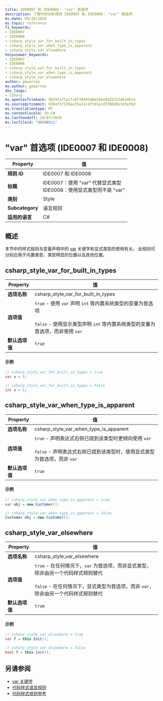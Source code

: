 ```yaml
---
title: IDE0007 和 IDE0008： "var" 首选项
description: 了解代码分析规则 IDE0007 和 IDE0008： "var" 首选项
ms.date: 09/30/2020
ms.topic: reference
f1_keywords:
- IDE0007
- IDE0008
- csharp_style_var_for_built_in_types
- csharp_style_var_when_type_is_apparent
- csharp_style_var_elsewhere
helpviewer_keywords:
- IDE0007
- IDE0008
- csharp_style_var_for_built_in_types
- csharp_style_var_when_type_is_apparent
- csharp_style_var_elsewhere
author: gewarren
ms.author: gewarren
dev_langs:
- CSharp
ms.openlocfilehash: 98597a75a1fc0f78497d6b566e8d29323d83401a
ms.sourcegitcommit: 636af37170ae75a11c4f7d1ecd770820e7dfe7bd
ms.translationtype: MT
ms.contentlocale: zh-CN
ms.lasthandoff: 10/07/2020
ms.locfileid: "96590511"
---
```

# <a name="var-preferences-ide0007-and-ide0008"></a>"var" 首选项 (IDE0007 和 IDE0008) 

|Property|值|
|-|-|
| **规则 ID** | IDE0007 和 IDE0008 |
| **标题** | IDE0007：使用 "var" 代替显式类型<br/> IDE0008：使用显式类型而不是 "var" |
| **类别** | Style |
| **Subcategory** | 语言规则 |
| **适用的语言** | C# |

## <a name="overview"></a>概述

本节中的样式规则与变量声明中的 [var](../../../csharp/language-reference/keywords/var.md) 关键字和显式类型的使用有关。 此规则可分别应用于内置类型、类型明显的位置以及其他位置。

## <a name="csharp_style_var_for_built_in_types"></a>csharp_style_var_for_built_in_types

|Property|值|
|-|-|
| **选项名称** | csharp_style_var_for_built_in_types |
| **选项值** | `true` - 使用 `var` 声明 `int` 等内置系统类型的变量为首选项<br /><br />`false` - 使用显示类型声明 `int` 等内置系统类型的变量为首选项，而非使用 `var` |
| **默认选项值** | `true` |

#### <a name="example"></a>示例

```csharp
// csharp_style_var_for_built_in_types = true
var x = 5;

// csharp_style_var_for_built_in_types = false
int x = 5;
```

## <a name="csharp_style_var_when_type_is_apparent"></a>csharp_style_var_when_type_is_apparent

|Property|值|
|-|-|
| **选项名称** | csharp_style_var_when_type_is_apparent |
| **选项值** | `true` - 声明表达式右侧已提到该类型时更倾向使用 `var`<br /><br />`false` - 声明表达式右侧已提到该类型时，使用显式类型为首选项，而非 `var` |
| **默认选项值** | `true` |

#### <a name="example"></a>示例

```csharp
// csharp_style_var_when_type_is_apparent = true
var obj = new Customer();

// csharp_style_var_when_type_is_apparent = false
Customer obj = new Customer();
```

## <a name="csharp_style_var_elsewhere"></a>csharp_style_var_elsewhere

|Property|值|
|-|-|
| **选项名称** | csharp_style_var_elsewhere |
| **选项值** | `true` - 在任何情况下，`var` 为首选项，而非显式类型，除非由另一个代码样式规则替代<br /><br />`false` - 在任何情况下，显式类型为首选项，而非 `var`，除非由另一个代码样式规则替代 |
| **默认选项值** | `true` |

#### <a name="example"></a>示例

```csharp
// csharp_style_var_elsewhere = true
var f = this.Init();

// csharp_style_var_elsewhere = false
bool f = this.Init();
```

## <a name="see-also"></a>另请参阅

- [var 关键字](../../../csharp/language-reference/keywords/var.md)
- [代码样式语言规则](language-rules.md)
- [代码样式规则参考](index.md)
